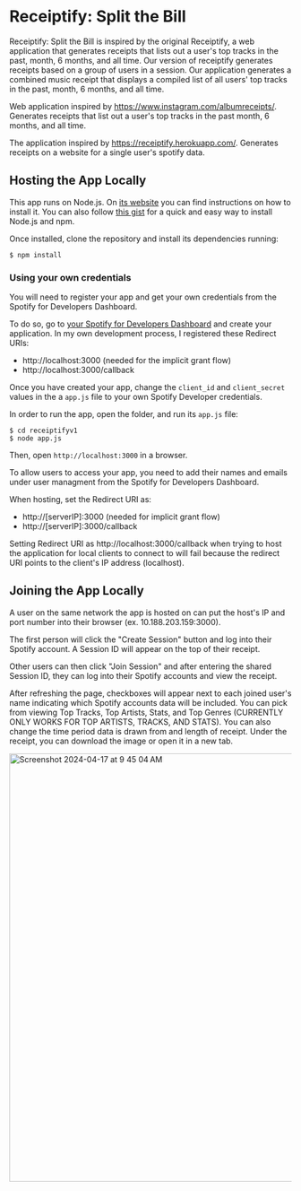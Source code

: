 # Receiptify: Split the Bill

Receiptify: Split the Bill is inspired by the original Receiptify, a web application that generates receipts that lists out a user's top tracks in the past, month, 6 months, and all time. Our version of receiptify generates receipts based on a group of users in a session. Our application generates a combined music receipt that displays a compiled list of all users' top tracks in the past, month, 6 months, and all time.

Web application inspired by https://www.instagram.com/albumreceipts/. Generates receipts that list out a user's top tracks in the past month, 6 months, and all time.

The application inspired by https://receiptify.herokuapp.com/. Generates receipts on a website for a single user's spotify data.

## Hosting the App Locally

This app runs on Node.js. On [its website](http://www.nodejs.org/download/) you can find instructions on how to install it. You can also follow [this gist](https://gist.github.com/isaacs/579814) for a quick and easy way to install Node.js and npm.

Once installed, clone the repository and install its dependencies running:

    $ npm install

### Using your own credentials

You will need to register your app and get your own credentials from the Spotify for Developers Dashboard.

To do so, go to [your Spotify for Developers Dashboard](https://beta.developer.spotify.com/dashboard) and create your application. In my own development process, I registered these Redirect URIs:

- http://localhost:3000 (needed for the implicit grant flow)
- http://localhost:3000/callback

Once you have created your app, change the `client_id` and `client_secret` values in the a `app.js` file to your own Spotify Developer credentials.

In order to run the app, open the folder, and run its `app.js` file:

    $ cd receiptifyv1
    $ node app.js

Then, open `http://localhost:3000` in a browser.

To allow users to access your app, you need to add their names and emails under user managment from the Spotify for Developers Dashboard.

When hosting, set the Redirect URI as:
- http://[serverIP]:3000 (needed for implicit grant flow)
- http://[serverIP]:3000/callback

Setting Redirect URI as http://localhost:3000/callback when trying to host the application for local clients to connect to will fail because the redirect URI points to the client's IP address (localhost).

## Joining the App Locally

A user on the same network the app is hosted on can put the host's IP and port number into their browser (ex. 10.188.203.159:3000).

The first person will click the "Create Session" button and log into their Spotify account. A Session ID will appear on the top of their receipt.

Other users can then click "Join Session" and after entering the shared Session ID, they can log into their Spotify accounts and view the receipt. 

After refreshing the page, checkboxes will appear next to each joined user's name indicating which Spotify accounts data will be included. You can pick from viewing Top Tracks, Top Artists, Stats, and Top Genres (CURRENTLY ONLY WORKS FOR TOP ARTISTS, TRACKS, AND STATS). You can also change the time period data is drawn from and length of receipt. Under the receipt, you can download the image or open it in a new tab.


<img width="764" alt="Screenshot 2024-04-17 at 9 45 04 AM" src="https://github.com/cis3296s24/receiptify-split-the-bill/assets/143619402/f9875fce-31c0-4877-b5a8-0a2dc279ef25">
